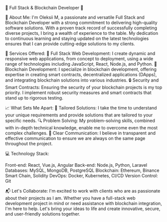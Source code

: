 
🌟 Full Stack & Blockchain Developer 🌟

🔗 About Me:
I'm Oleksii M, a passionate and versatile Full Stack and Blockchain Developer with a strong commitment to delivering high-quality software solutions. With a proven track record of successfully completing diverse projects, I bring a wealth of experience to the table. My dedication to continuous learning and staying updated on the latest technologies ensures that I can provide cutting-edge solutions to my clients.

💼 Services Offered:
🚀 Full Stack Web Development: I create dynamic and responsive web applications, from concept to deployment, using a wide range of technologies including JavaScript, React, Node.js, and Python.
🔐 Blockchain Development: I specialize in blockchain development, offering expertise in creating smart contracts, decentralized applications (DApps), and integrating blockchain solutions into various industries.
🔒 Security and Smart Contracts: Ensuring the security of your blockchain projects is my top priority. I implement robust security measures and smart contracts that stand up to rigorous testing.

📈 What Sets Me Apart:
🎯 Tailored Solutions: I take the time to understand your unique requirements and provide solutions that are tailored to your specific needs.
🔍 Problem Solving: My problem-solving skills, combined with in-depth technical knowledge, enable me to overcome even the most complex challenges.
💬 Clear Communication: I believe in transparent and effective communication to ensure we are always on the same page throughout the project.

💻 Technology Stack:

Front-end: React, Vue.js, Angular
Back-end: Node.js, Python, Laravel
Databases: MySQL, MongoDB, PostgreSQL
Blockchain: Ethereum, Binance Smart Chain, Solidity
DevOps: Docker, Kubernetes, CI/CD
Version Control: Git

📬 Let's Collaborate:
I'm excited to work with clients who are as passionate about their projects as I am. Whether you have a full-stack web development project in mind or need assistance with blockchain integration, I'm here to help. Let's bring your ideas to life and create innovative, secure, and user-friendly solutions together.
